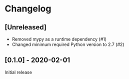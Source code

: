 # Changelog

## [Unreleased]

- Removed mypy as a runtime dependency (#1)
- Changed minimum required Python version to 2.7 (#2)


## [0.1.0] - 2020-02-01

Initial release
